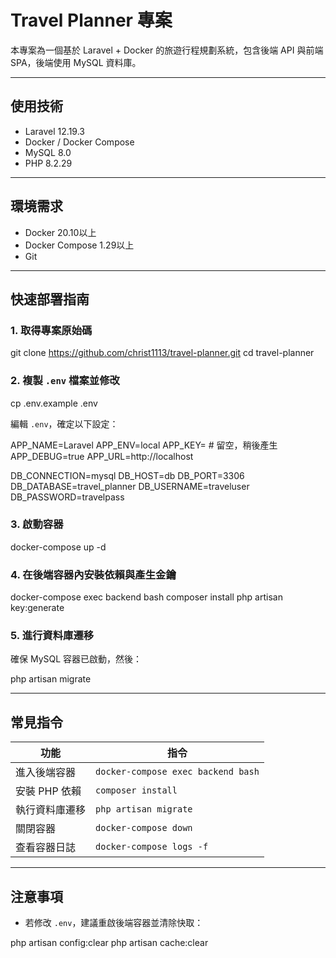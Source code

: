 # Travel Planner 專案

本專案為一個基於 Laravel + Docker 的旅遊行程規劃系統，包含後端 API 與前端 SPA，後端使用 MySQL 資料庫。

---

## 使用技術

- Laravel 12.19.3
- Docker / Docker Compose
- MySQL 8.0
- PHP 8.2.29

---

## 環境需求

- Docker 20.10以上
- Docker Compose 1.29以上
- Git

---

## 快速部署指南

### 1. 取得專案原始碼

git clone https://github.com/christ1113/travel-planner.git
cd travel-planner

### 2. 複製 `.env` 檔案並修改

cp .env.example .env

編輯 `.env`，確定以下設定：

APP_NAME=Laravel
APP_ENV=local
APP_KEY= # 留空，稍後產生
APP_DEBUG=true
APP_URL=http://localhost

DB_CONNECTION=mysql
DB_HOST=db
DB_PORT=3306
DB_DATABASE=travel_planner
DB_USERNAME=traveluser
DB_PASSWORD=travelpass

### 3. 啟動容器

docker-compose up -d


### 4. 在後端容器內安裝依賴與產生金鑰

docker-compose exec backend bash
composer install
php artisan key:generate


### 5. 進行資料庫遷移

確保 MySQL 容器已啟動，然後：

php artisan migrate

---

## 常見指令

| 功能              | 指令                                            |
| ----------------- | ----------------------------------------------- |
| 進入後端容器      | `docker-compose exec backend bash`              |
| 安裝 PHP 依賴     | `composer install`                              |
| 執行資料庫遷移    | `php artisan migrate`                           |
| 關閉容器          | `docker-compose down`                           |
| 查看容器日誌      | `docker-compose logs -f`                        |

---

## 注意事項

- 若修改 `.env`，建議重啟後端容器並清除快取：

php artisan config:clear
php artisan cache:clear